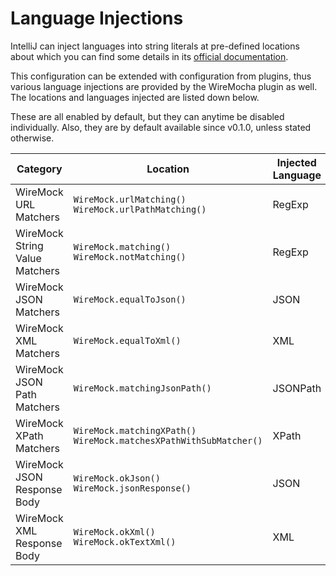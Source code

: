 # Language Injections

IntelliJ can inject languages into string literals at pre-defined locations about which you can find some details in its [official documentation](https://www.jetbrains.com/help/idea/using-language-injections.html#top).

This configuration can be extended with configuration from plugins, thus various language injections are provided by the WireMocha plugin as well.
The locations and languages injected are listed down below.

These are all enabled by default, but they can anytime be disabled individually. Also, they are by default available since v0.1.0, unless stated otherwise.

| Category                       | Location                                                               | Injected Language |
|--------------------------------|------------------------------------------------------------------------|-------------------|
 | WireMock URL Matchers          | `WireMock.urlMatching()`<br/>`WireMock.urlPathMatching()`              | RegExp            |
| WireMock String Value Matchers | `WireMock.matching()`<br/>`WireMock.notMatching()`                     | RegExp            |
| WireMock JSON Matchers         | `WireMock.equalToJson()`                                               | JSON              |
| WireMock XML Matchers          | `WireMock.equalToXml()`                                                | XML               |
| WireMock JSON Path Matchers    | `WireMock.matchingJsonPath()`                                          | JSONPath          |
| WireMock XPath Matchers        | `WireMock.matchingXPath()`<br/>`WireMock.matchesXPathWithSubMatcher()` | XPath             |
| WireMock JSON Response Body    | `WireMock.okJson()`<br/>`WireMock.jsonResponse()`                      | JSON              |
| WireMock XML Response Body     | `WireMock.okXml()`<br/>`WireMock.okTextXml()`                          | XML               |
